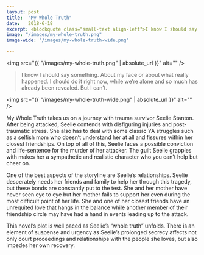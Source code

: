 ```yaml
---
layout: post
title:  "My Whole Truth"
date:   2018-6-18
excerpt: <blockquote class="small-text align-left">I know I should say something. About my face or about what really happened. I should do it right now, while we’re alone and so much has already been revealed. But I can’t.</blockquote>
image: "/images/my-whole-truth.png"
image-wide: "/images/my-whole-truth-wide.png"

---
```

<span class="image right"><img src="{{ "/images/my-whole-truth.png" | absolute_url }}"  alt="" /></span>

>I know I should say something. About my face or about what really happened. I should do it right now, while we’re alone and so much has already been revealed. But I can’t.

<span class="image fit wide"><img src="{{ "/images/my-whole-truth-wide.png" | absolute_url }}"  alt="" /></span>

My Whole Truth takes us on a journey with trauma survivor Seelie Stanton. After being attacked, Seelie contends with disfiguring injuries and post-traumatic stress. She also has to deal with some classic YA struggles such as a selfish mom who doesn’t understand her at all and fissures within her closest friendships. On top of all of this, Seelie faces a possible conviction and life-sentence for the murder of her attacker.
The guilt Seelie grapples with makes her a sympathetic and realistic character who you can’t help but cheer on.


One of the best aspects of the storyline are Seelie’s relationships. Seelie desperately needs her friends and family to help her through this tragedy, but these bonds are constantly put to the test. She and her mother have never seen eye to eye but her mother fails to support her even during the most difficult point of her life. She and one of her closest friends have an unrequited love that hangs in the balance while another member of their friendship circle may have had a hand in events leading up to the attack.


This novel’s plot is well paced as Seelie’s “whole truth” unfolds. There is an element of suspense and urgency as Seelie’s prolonged secrecy affects not only court proceedings and relationships with the people she loves, but also impedes her own recovery.
